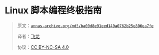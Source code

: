 # Linux 脚本编程终极指南

> 原文：[`annas-archive.org/md5/ba00d8e91eed140a0762b25e806ea7fe`](https://annas-archive.org/md5/ba00d8e91eed140a0762b25e806ea7fe)
> 
> 译者：[飞龙](https://github.com/wizardforcel)
> 
> 协议：[CC BY-NC-SA 4.0](http://creativecommons.org/licenses/by-nc-sa/4.0/)